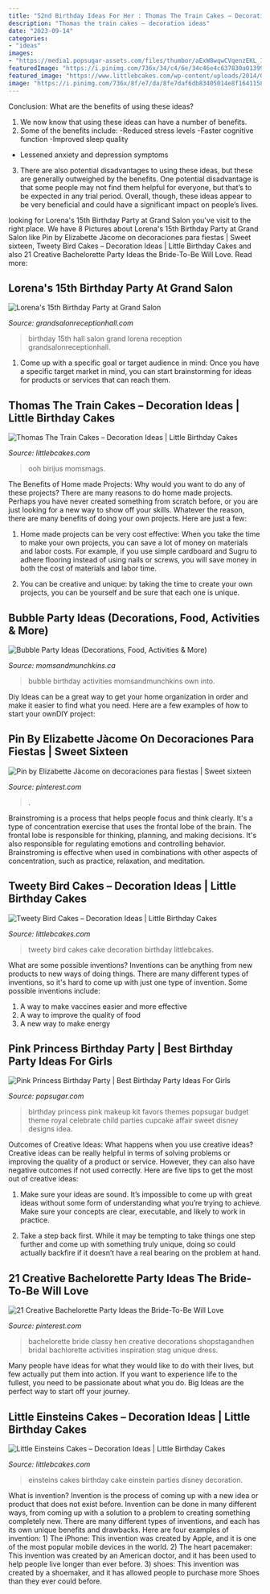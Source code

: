 ```yaml
---
title: "52nd Birthday Ideas For Her : Thomas The Train Cakes – Decoration Ideas"
description: "Thomas the train cakes – decoration ideas"
date: "2023-09-14"
categories:
- "ideas"
images:
- "https://media1.popsugar-assets.com/files/thumbor/aExW8wqwCVqenzEKL_IM1_EOsOs/fit-in/728xorig/filters:format_auto-!!-:strip_icc-!!-/2011/12/50/3/192/1922664/b8d8553cb2094dfe_princess1/i/Pink-Princess-Birthday-Party.jpg"
featuredImage: "https://i.pinimg.com/736x/34/c4/6e/34c46e4c637830a0139929a65feaec8f.jpg"
featured_image: "https://www.littlebcakes.com/wp-content/uploads/2014/01/Little-Einsteins-Cakes-Pictures.jpg"
image: "https://i.pinimg.com/736x/8f/e7/da/8fe7daf6db83405014e8f1641158db84.jpg"
---
```



Conclusion: What are the benefits of using these ideas?
1. We now know that using these ideas can have a number of benefits.
2. Some of the benefits include: 
-Reduced stress levels 
-Faster cognitive function 
-Improved sleep quality 
- Lessened anxiety and depression symptoms 
3. There are also potential disadvantages to using these ideas, but these are generally outweighed by the benefits. One potential disadvantage is that some people may not find them helpful for everyone, but that’s to be expected in any trial period. Overall, though, these ideas appear to be very beneficial and could have a significant impact on people’s lives.

	

		
looking for Lorena&#039;s 15th Birthday Party at Grand Salon you've visit to the right place. We have 8 Pictures about Lorena&#039;s 15th Birthday Party at Grand Salon like Pin by Elizabette Jàcome on decoraciones para fiestas | Sweet sixteen, Tweety Bird Cakes – Decoration Ideas | Little Birthday Cakes and also 21 Creative Bachelorette Party Ideas the Bride-To-Be Will Love. Read more:
		
    
## Lorena&#039;s 15th Birthday Party At Grand Salon

<img loading=lazy src="https://www.grandsalonreceptionhall.com/wp-content/uploads/2014/01/Grand-Salon-Reception-Hall-Lorena-15th-Birthday-Party-20.jpg" onerror="this.onerror=null;this.src='https://tse1.mm.bing.net/th?id=OIP.B2kV7OoQ_mjzwrEorgWD0QHaD6&amp;pid=15.1';" alt="Lorena&#039;s 15th Birthday Party at Grand Salon">

_Source: grandsalonreceptionhall.com_

>birthday 15th hall salon grand lorena reception grandsalonreceptionhall. 

	

1. Come up with a specific goal or target audience in mind: Once you have a specific target market in mind, you can start brainstorming for ideas for products or services that can reach them.

    
## Thomas The Train Cakes – Decoration Ideas | Little Birthday Cakes

<img loading=lazy src="https://www.littlebcakes.com/wp-content/uploads/2014/02/Thomas-The-Train-Birthday-Cakes-685x1024.jpg" onerror="this.onerror=null;this.src='https://tse4.mm.bing.net/th?id=OIP.4MKFeo9iUhhOEl5EP7IHWwHaLE&amp;pid=15.1';" alt="Thomas The Train Cakes – Decoration Ideas | Little Birthday Cakes">

_Source: littlebcakes.com_

>ooh birijus momsmags. 

	

The Benefits of Home made Projects: Why would you want to do any of these projects?
There are many reasons to do home made projects. Perhaps you have never created something from scratch before, or you are just looking for a new way to show off your skills. Whatever the reason, there are many benefits of doing your own projects. Here are just a few: 
1. Home made projects can be very cost effective: When you take the time to make your own projects, you can save a lot of money on materials and labor costs. For example, if you use simple cardboard and Sugru to adhere flooring instead of using nails or screws, you will save money in both the cost of materials and labor time. 

2. You can be creative and unique: by taking the time to create your own projects, you can be yourself and be sure that each one is unique.

    
## Bubble Party Ideas (Decorations, Food, Activities &amp; More)

<img loading=lazy src="https://www.momsandmunchkins.ca/wp-content/uploads/2014/06/bubble-party-3.jpg" onerror="this.onerror=null;this.src='https://tse1.mm.bing.net/th?id=OIP.rh8VsRj_N97vK1L-Lmgm9QAAAA&amp;pid=15.1';" alt="Bubble Party Ideas (Decorations, Food, Activities &amp; More)">

_Source: momsandmunchkins.ca_

>bubble birthday activities momsandmunchkins own into. 

	

Diy Ideas can be a great way to get your home organization in order and make it easier to find what you need. Here are a few examples of how to start your ownDIY project: 

    
## Pin By Elizabette Jàcome On Decoraciones Para Fiestas | Sweet Sixteen

<img loading=lazy src="https://i.pinimg.com/736x/34/c4/6e/34c46e4c637830a0139929a65feaec8f.jpg" onerror="this.onerror=null;this.src='https://tse4.mm.bing.net/th?id=OIP.0fNOKThZuDnsLg9XtdSJtgHaJ4&amp;pid=15.1';" alt="Pin by Elizabette Jàcome on decoraciones para fiestas | Sweet sixteen">

_Source: pinterest.com_

>. 

	

Brainstroming is a process that helps people focus and think clearly. It's a type of concentration exercise that uses the frontal lobe of the brain. The frontal lobe is responsible for thinking, planning, and making decisions. It's also responsible for regulating emotions and controlling behavior. Brainstroming is effective when used in combinations with other aspects of concentration, such as practice, relaxation, and meditation.

    
## Tweety Bird Cakes – Decoration Ideas | Little Birthday Cakes

<img loading=lazy src="https://www.littlebcakes.com/wp-content/uploads/2014/05/Tweety-Bird-Cake-Images.jpg" onerror="this.onerror=null;this.src='https://tse4.mm.bing.net/th?id=OIP.r-qZxx7fk23-aputpux_nQHaLN&amp;pid=15.1';" alt="Tweety Bird Cakes – Decoration Ideas | Little Birthday Cakes">

_Source: littlebcakes.com_

>tweety bird cakes cake decoration birthday littlebcakes. 

	

What are some possible inventions?
Inventions can be anything from new products to new ways of doing things. There are many different types of inventions, so it's hard to come up with just one type of invention. Some possible inventions include:
1. A way to make vaccines easier and more effective
2. A way to improve the quality of food
3. A new way to make energy

    
## Pink Princess Birthday Party | Best Birthday Party Ideas For Girls

<img loading=lazy src="https://media1.popsugar-assets.com/files/thumbor/aExW8wqwCVqenzEKL_IM1_EOsOs/fit-in/728xorig/filters:format_auto-!!-:strip_icc-!!-/2011/12/50/3/192/1922664/b8d8553cb2094dfe_princess1/i/Pink-Princess-Birthday-Party.jpg" onerror="this.onerror=null;this.src='https://tse4.mm.bing.net/th?id=OIP.SNAjV4vExbf0CAMjrsSAtAHaLH&amp;pid=15.1';" alt="Pink Princess Birthday Party | Best Birthday Party Ideas For Girls">

_Source: popsugar.com_

>birthday princess pink makeup kit favors themes popsugar budget theme royal celebrate child parties cupcake affair sweet disney designs idea. 

	

Outcomes of Creative Ideas: What happens when you use creative ideas?
Creative ideas can be really helpful in terms of solving problems or improving the quality of a product or service. However, they can also have negative outcomes if not used correctly. Here are five tips to get the most out of creative ideas:
1. Make sure your ideas are sound. It’s impossible to come up with great ideas without some form of understanding what you’re trying to achieve. Make sure your concepts are clear, executable, and likely to work in practice.

2. Take a step back first. While it may be tempting to take things one step further and come up with something truly unique, doing so could actually backfire if it doesn’t have a real bearing on the problem at hand.

    
## 21 Creative Bachelorette Party Ideas The Bride-To-Be Will Love

<img loading=lazy src="https://i.pinimg.com/736x/8f/e7/da/8fe7daf6db83405014e8f1641158db84.jpg" onerror="this.onerror=null;this.src='https://tse1.mm.bing.net/th?id=OIP.fMqC-eigiIKfO0Rk4n1MXwHaO0&amp;pid=15.1';" alt="21 Creative Bachelorette Party Ideas the Bride-To-Be Will Love">

_Source: pinterest.com_

>bachelorette bride classy hen creative decorations shopstagandhen bridal bachlorette activities inspiration stag unique dress. 

	

Many people have ideas for what they would like to do with their lives, but few actually put them into action. If you want to experience life to the fullest, you need to be passionate about what you do. Big Ideas are the perfect way to start off your journey.

    
## Little Einsteins Cakes – Decoration Ideas | Little Birthday Cakes

<img loading=lazy src="https://www.littlebcakes.com/wp-content/uploads/2014/01/Little-Einsteins-Cakes-Pictures.jpg" onerror="this.onerror=null;this.src='https://tse2.mm.bing.net/th?id=OIP.wHxR_tThIwEnbIbWFAOKkQHaJ4&amp;pid=15.1';" alt="Little Einsteins Cakes – Decoration Ideas | Little Birthday Cakes">

_Source: littlebcakes.com_

>einsteins cakes birthday cake einstein parties disney decoration. 

	

What is invention?
Invention is the process of coming up with a new idea or product that does not exist before. Invention can be done in many different ways, from coming up with a solution to a problem to creating something completely new. There are many different types of inventions, and each has its own unique benefits and drawbacks. Here are four examples of invention: 1) The iPhone: This invention was created by Apple, and it is one of the most popular mobile devices in the world. 2) The heart pacemaker: This invention was created by an American doctor, and it has been used to help people live longer than ever before. 3) shoes: This invention was created by a shoemaker, and it has allowed people to purchase more Shoes than they ever could before.

